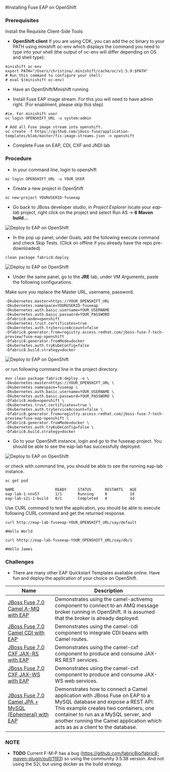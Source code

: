 #Installing Fuse EAP on OpenShift

### Prerequisites

Install the Requisite Client-Side Tools

- **OpenShift client**
If you are using CDK, you can add the oc binary to your PATH using minishift oc-env which displays the command you need to type into your shell (the output of oc-env will differ depending on OS and shell type):

```
minishift oc-env
export PATH="/Users/christina/.minishift/cache/oc/v1.5.0:$PATH"
# Run this command to configure your shell:
# eval $(minishift oc-env)
```

- Have an OpenShift/Minishift running

- Install Fuse EAP image stream. For this you will need to have admin right. (For enablment, please skip this step)

```
#ie. For minishift user
oc login OPENSHIFT_URL -u system:admin

# Add all Fuse image stream into openshift.
oc create -f https://github.com/jboss-fuse/application-templates/blob/master/fis-image-streams.json -n openshift
```
- Complete Fuse on EAP, CDI, CXF and JNDI lab

### Procedure

- In your command line, login to openshift

```
oc login OPENSHIFT_URL -u YOUR_USER
```

- Create a new project in OpenShift

```
oc new-project YOURUSERID-fuseeap
```

- Go back to JBoss developer studio, in *Project Explorer* locate your *eap-lab* project, right click on the project and select Run AS -> **6 Maven build...**

![Deploy to EAP on OpenShift](images/62-Step-01.png)

- In the pop up panel, under Goals, add the following execute command and check Skip Tests. (Click on offline if you already have the repo pre-downloaded)

```
clean package fabric8:deploy
```
![Deploy to EAP on OpenShift](images/62-Step-02.png)

- Under the same panel, go to the **JRE** tab, under VM Arguments, paste the following configurations. 

Make sure you replace the Master URL, username, password.  

```
-Dkubernetes.master=https://YOUR_OPENSHIFT_URL
-Dkubernetes.namespace=YOURUSERID-fuseeap 
-Dkubernetes.auth.basic.username=YOUR_USERNAME 
-Dkubernetes.auth.basic.password=YOUR_PASSWORD 
-Dfabric8.mode=openshift 
-Dkubernetes.trust.certificates=true 
-Dkubernetes.auth.tryServiceAccount=false 
-Dfabric8.generator.from=registry.access.redhat.com/jboss-fuse-7-tech-preview/fuse-eap-openshift 
-Dfabric8.generator.fromMode=docker 
-Dkubernetes.auth.tryKubeConfig=false 
-Dfabric8.build.strategy=docker
```
![Deploy to EAP on OpenShift](images/62-Step-03.png)

or run following command line in the project directory. 

```
mvn clean package fabric8:deploy -o \
-Dkubernetes.master=https://YOUR_OPENSHIFT_URL \
-Dkubernetes.namespace=fuseeap \
-Dkubernetes.auth.basic.username=YOUR_USERNAME \
-Dkubernetes.auth.basic.password=YOUR_PASSWORD \
-Dfabric8.mode=openshift \
-Dkubernetes.trust.certificates=true \
-Dkubernetes.auth.tryServiceAccount=false \
-Dfabric8.generator.from=registry.access.redhat.com/jboss-fuse-7-tech-preview/fuse-eap-openshift \
-Dfabric8.generator.fromMode=docker \
-Dkubernetes.auth.tryKubeConfig=false \
-Dfabric8.build.strategy=docker
```

- Go to your OpenShift instance, login and go to the fuseeap project. You should be able to see the eap-lab has successfully deployed. 

![Deploy to EAP on OpenShift](images/62-Step-04.png)

or check with command line, you should be able to see the running eap-lab instance.

```
oc get pod

NAME                  READY     STATUS      RESTARTS   AGE
eap-lab-1-nnv57       1/1       Running     0          1d
eap-lab-s2i-1-build   0/1       Completed   0          1d

```
Use CURL command to test the application, you should be able to execute following CURL command and get the returned response. 

```
curl http://eap-lab-fuseeap-YOUR_OPENSHIFT_URL/say/default

#Hello World
```

```
curl hhttp://eap-lab-fuseeap-YOUR_OPENSHIFT_URL/say/db/1

#Hello James
```



### Challenges

- There are many other EAP Quickstart Templates avaliable online. Have fun and deploy the application of your choice on OpenShift.

| Name	| Description| 
|-----------------------|-------------------------------------------------|
|[JBoss Fuse 7.0 Camel A-MQ with EAP](https://raw.githubusercontent.com/jboss-fuse/application-templates/master/quickstarts/eap-camel-amq-template.json)| Demonstrates using the camel-activemq component to connect to an AMQ message broker running in OpenShift. It is assumed that the broker is already deployed.|
|[JBoss Fuse 7.0 Camel CDI with EAP](https://raw.githubusercontent.com/jboss-fuse/application-templates/master/quickstarts/eap-camel-cdi-template.json)| Demonstrates using the camel-cdi component to integrate CDI beans with Camel routes.|
|[JBoss Fuse 7.0 CXF JAX-RS with EAP](https://raw.githubusercontent.com/jboss-fuse/application-templates/master/quickstarts/eap-camel-cxf-jaxrs-template.json)| Demonstrates using the camel-cxf component to produce and consume JAX-RS REST services.|
|[JBoss Fuse 7.0 CXF JAX-WS with EAP](https://raw.githubusercontent.com/jboss-fuse/application-templates/master/quickstarts/eap-camel-cxf-jaxws-template.json)| Demonstrates using the camel-cxf component to produce and consume JAX-WS web services.|
|[JBoss Fuse 7.0 Camel JPA + MySQL (Ephemeral) with EAP](https://raw.githubusercontent.com/jboss-fuse/application-templates/master/quickstarts/eap-camel-jpa-template.json)| Demonstrates how to connect a Camel application with JBoss Fuse on EAP to a MySQL database and expose a REST API. This example creates two containers, one container to run as a MySQL server, and another running the Camel application which acts as as a client to the database.|



### NOTE
 -  **TODO** Current F-M-P has a bug (https://github.com/fabric8io/fabric8-maven-plugin/pull/1193) so using the community 3.5.38 version. And not using the S2i, but using docker as the build strategy. 